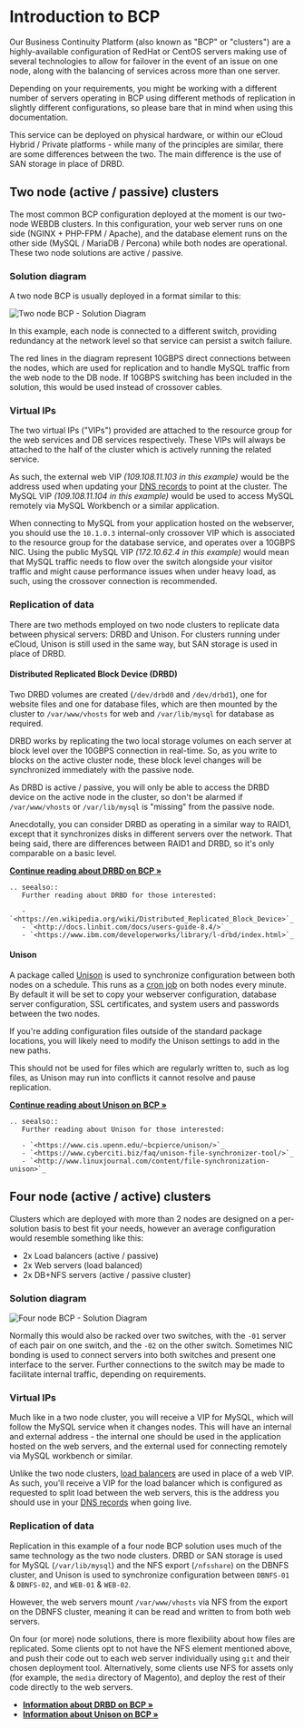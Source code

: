 # Introduction to BCP

Our Business Continuity Platform (also known as "BCP" or "clusters") are a highly-available configuration of RedHat or CentOS servers making use of several technologies to allow for failover in the event of an issue on one node, along with the balancing of services across more than one server.

Depending on your requirements, you might be working with a different number of servers operating in BCP using different methods of replication in slightly different configurations, so please bare that in mind when using this documentation.

This service can be deployed on physical hardware, or within our eCloud Hybrid / Private platforms - while many of the principles are similar, there are some differences between the two. The main difference is the use of SAN storage in place of DRBD.

## Two node (active / passive) clusters

The most common BCP configuration deployed at the moment is our two-node WEBDB clusters. In this configuration, your web server runs on one side (NGINX + PHP-FPM / Apache), and the database element runs on the other side (MySQL / MariaDB / Percona) while both nodes are operational. These two node solutions are active / passive.

### Solution diagram

A two node BCP is usually deployed in a format similar to this:

![Two node BCP - Solution Diagram](files/two-node-bcp.png)

In this example, each node is connected to a different switch, providing redundancy at the network level so that service can persist a switch failure.

The red lines in the diagram represent 10GBPS direct connections between the nodes, which are used for replication and to handle MySQL traffic from the web node to the DB node. If 10GBPS switching has been included in the solution, this would be used instead of crossover cables.

### Virtual IPs

The two virtual IPs ("VIPs") provided are attached to the resource group for the web services and DB services respectively. These VIPs will always be attached to the half of the cluster which is actively running the related service.

As such, the external web VIP *(109.108.11.103 in this example)* would be the address used when updating your [DNS records](/domains/safedns/index.html) to point at the cluster. The MySQL VIP *(109.108.11.104 in this example)* would be used to access MySQL remotely via MySQL Workbench or a similar application.

When connecting to MySQL from your application hosted on the webserver, you should use the `10.1.0.3` internal-only crossover VIP which is associated to the resource group for the database service, and operates over a 10GBPS NIC. Using the public MySQL VIP *(172.10.62.4 in this example)* would mean that MySQL traffic needs to flow over the switch alongside your visitor traffic and might cause performance issues when under heavy load, as such, using the crossover connection is recommended.

### Replication of data

There are two methods employed on two node clusters to replicate data between physical servers: DRBD and Unison. For clusters running under eCloud, Unison is still used in the same way, but SAN storage is used in place of DRBD.

#### Distributed Replicated Block Device (DRBD)

Two DRBD volumes are created (`/dev/drbd0` and `/dev/drbd1`), one for website files and one for database files, which are then mounted by the cluster to `/var/www/vhosts` for web and `/var/lib/mysql` for database as required.

DRBD works by replicating the two local storage volumes on each server at block level over the 10GBPS connection in real-time. So, as you write to blocks on the active cluster node, these block level changes will be synchronized immediately with the passive node.

As DRBD is active / passive, you will only be able to access the DRBD device on the active node in the cluster, so don't be alarmed if `/var/www/vhosts` or `/var/lib/mysql` is "missing" from the passive node.

Anecdotally, you can consider DRBD as operating in a similar way to RAID1, except that it synchronizes disks in different servers over the network. That being said, there are differences between RAID1 and DRBD, so it's only comparable on a basic level.

**[Continue reading about DRBD on BCP »](drbd.html)**

```eval_rst
.. seealso::
   Further reading about DRBD for those interested:

   - `<https://en.wikipedia.org/wiki/Distributed_Replicated_Block_Device>`_
   - `<http://docs.linbit.com/docs/users-guide-8.4/>`_
   - `<https://www.ibm.com/developerworks/library/l-drbd/index.html>`_
```

#### Unison

A package called [Unison](https://www.cis.upenn.edu/~bcpierce/unison/) is used to synchronize configuration between both nodes on a schedule. This runs as a [cron job](/operatingsystems/linux/basics/cron.html) on both nodes every minute. By default it will be set to copy your webserver configuration, database server configuration, SSL certificates, and system users and passwords between the two nodes.

If you're adding configuration files outside of the standard package locations, you will likely need to modify the Unison settings to add in the new paths.

This should not be used for files which are regularly written to, such as log files, as Unison may run into conflicts it cannot resolve and pause replication.

**[Continue reading about Unison on BCP »](unison.html)**

```eval_rst
.. seealso::
   Further reading about Unison for those interested:

   - `<https://www.cis.upenn.edu/~bcpierce/unison/>`_
   - `<https://www.cyberciti.biz/faq/unison-file-synchronizer-tool/>`_
   - `<http://www.linuxjournal.com/content/file-synchronization-unison>`_
```

## Four node (active / active) clusters

Clusters which are deployed with more than 2 nodes are designed on a per-solution basis to best fit your needs, however an average configuration would resemble something like this:

 - 2x Load balancers (active / passive)
 - 2x Web servers (load balanced)
 - 2x DB+NFS servers (active / passive cluster)

### Solution diagram

![Four node BCP - Solution Diagram](files/four-node-bcp.png)

Normally this would also be racked over two switches, with the `-01` server of each pair on one switch, and the `-02` on the other switch. Sometimes NIC bonding is used to connect servers into both switches and present one interface to the server. Further connections to the switch may be made to facilitate internal traffic, depending on requirements.

### Virtual IPs

Much like in a two node cluster, you will receive a VIP for MySQL, which will follow the MySQL service when it changes nodes. This will have an internal and external address - the internal one should be used in the application hosted on the web servers, and the external used for connecting remotely via MySQL workbench or similar.

Unlike the two node clusters, [load balancers](/network/loadbalancing/index.html) are used in place of a web VIP. As such, you'll receive a VIP for the load balancer which is configured as requested to split load between the web servers, this is the address you should use in your [DNS records](/domains/safedns/index.html) when going live.

### Replication of data

Replication in this example of a four node BCP solution uses much of the same technology as the two node clusters. DRBD or SAN storage is used for MySQL (`/var/lib/mysql`) and the NFS export (`/nfsshare`) on the DBNFS cluster, and Unison is used to synchronize configuration between `DBNFS-01` & `DBNFS-02`, and `WEB-01` & `WEB-02`.

However, the web servers mount `/var/www/vhosts` via NFS from the export on the DBNFS cluster, meaning it can be read and written to from both web servers.

On four (or more) node solutions, there is more flexibility about how files are replicated. Some clients opt to not have the NFS element mentioned above, and push their code out to each web server individually using `git` and their chosen deployment tool. Alternatively, some clients use NFS for assets only (for example, the `media` directory of Magento), and deploy the rest of their code directly to the web servers.

- **[Information about DRBD on BCP »](drbd.html)**
- **[Information about Unison on BCP »](unison.html)**
